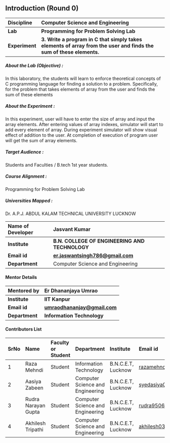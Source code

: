 ## Introduction (Round 0)

<b>Discipline | <b>Computer Science and Engineering
:--|:--|
<b> Lab | <b> Programming for Problem Solving Lab
<b> Experiment|     <b> 3. Write a program in C that simply takes elements of array from the user and finds the sum of these elements.
<h5> About the Lab (Objective) : </h5>
In this laboratory, the students will learn to enforce theoretical concepts of C programming language for finding a solution to a problem. Specifically, for the problem that  takes elements of array from the user and finds the sum of these elements
<h5> About the Experiment : </h5>
In this experiment, user will have to enter the size of array and input the array elements. After entering values of array indexes, simulator will start to add every element of array. During experiment simulator will show visual effect of addition to the user. At completion of execution of program user will get the sum of array elements.  
<h5> Target Audience : </h5>

 Students and Faculties / B.tech 1st year students.

<h5> Course Alignment : </h5>

Programming for Problem Solving Lab

<h5> Universities Mapped : </h5>

  Dr. A.P.J. ABDUL KALAM TECHNICAL UNIVERSITY LUCKNOW

<b>Name of Developer | <b>Jasvant Kumar
:--|:--|
<b> Institute | <b> B.N. COLLEGE OF ENGINEERING AND TECHNOLOGY
<b> Email id|     <b> er.jaswantsingh786@gmail.com
<b> Department | Computer Science and Engineering

#### Mentor Details

<b>Mentored by | <b> Er Dhananjaya Umrao
:--|:--|
<b> Institute | <b> IIT Kanpur
<b> Email id|     <b> umraodhananjay@gmail.com
<b> Department | <b> Information Technology

#### Contributors List

SrNo | Name | Faculty or Student | Department| Institute | Email id
:--|:--|:--|:--|:--|:--|
1 | Raza Mehndi | Student | Information Technology | B.N.C.E.T, Lucknow |razamehndi81@gmail.com
2 | Aasiya Zabeen | Student | Computer Science and Engineering| B.N.C.E.T, Lucknow |syedasiya000@gmail.com
3 | Rudra Narayan Gupta | Student | Computer Science and Engineering | B.N.C.E.T, Lucknow |rudra9506@gmail.com
4 | Akhilesh Tripathi | Student | Computer Science and Engineering| B.N.C.E.T, Lucknow |akhilesh03tripathi@gmail.com


<br>
